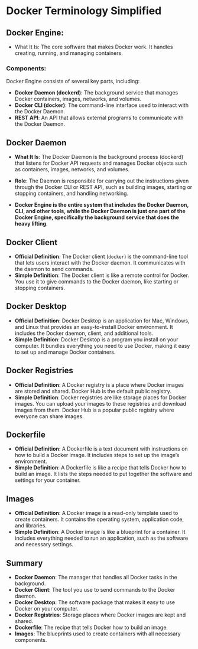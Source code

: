 # Docker Terminology Simplified

## Docker Engine:
- What It Is: The core software that makes Docker work. It handles creating, running, and managing containers.
### Components:
Docker Engine consists of several key parts, including:

- **Docker Daemon (dockerd)**: The background service that manages Docker containers, images, networks, and volumes.
- **Docker CLI (docker)**: The command-line interface used to interact with the Docker Daemon.
- **REST API**: An API that allows external programs to communicate with the Docker Daemon.

## Docker Daemon
- **What It Is**: The Docker Daemon is the background process (dockerd) that listens for Docker API requests and manages Docker objects such as containers, images, networks, and volumes.
- **Role**: The Daemon is responsible for carrying out the instructions given through the Docker CLI or REST API, such as building images, starting or stopping containers, and handling networking.

- **Docker Engine is the entire system that includes the Docker Daemon, CLI, and other tools, while the Docker Daemon is just one part of the Docker Engine, specifically the background service that does the heavy lifting**.

## Docker Client
- **Official Definition**: The Docker client (`docker`) is the command-line tool that lets users interact with the Docker daemon. It communicates with the daemon to send commands.
- **Simple Definition**: The Docker client is like a remote control for Docker. You use it to give commands to the Docker daemon, like starting or stopping containers.

## Docker Desktop
- **Official Definition**: Docker Desktop is an application for Mac, Windows, and Linux that provides an easy-to-install Docker environment. It includes the Docker daemon, client, and additional tools.
- **Simple Definition**: Docker Desktop is a program you install on your computer. It bundles everything you need to use Docker, making it easy to set up and manage Docker containers.

## Docker Registries
- **Official Definition**: A Docker registry is a place where Docker images are stored and shared. Docker Hub is the default public registry.
- **Simple Definition**: Docker registries are like storage places for Docker images. You can upload your images to these registries and download images from them. Docker Hub is a popular public registry where everyone can share images.

## Dockerfile
- **Official Definition**: A Dockerfile is a text document with instructions on how to build a Docker image. It includes steps to set up the image’s environment.
- **Simple Definition**: A Dockerfile is like a recipe that tells Docker how to build an image. It lists the steps needed to put together the software and settings for your container.

## Images
- **Official Definition**: A Docker image is a read-only template used to create containers. It contains the operating system, application code, and libraries.
- **Simple Definition**: A Docker image is like a blueprint for a container. It includes everything needed to run an application, such as the software and necessary settings.

## Summary
- **Docker Daemon**: The manager that handles all Docker tasks in the background.
- **Docker Client**: The tool you use to send commands to the Docker daemon.
- **Docker Desktop**: The software package that makes it easy to use Docker on your computer.
- **Docker Registries**: Storage places where Docker images are kept and shared.
- **Dockerfile**: The recipe that tells Docker how to build an image.
- **Images**: The blueprints used to create containers with all necessary components.
